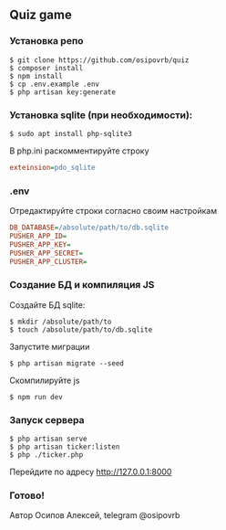 ## Quiz game
### Установка репо
```shell
$ git clone https://github.com/osipovrb/quiz
$ composer install
$ npm install
$ cp .env.example .env
$ php artisan key:generate
```
### Установка sqlite (при необходимости):
```shell
$ sudo apt install php-sqlite3
```
В php.ini раскомментируйте строку
```ini
exteinsion=pdo_sqlite
```
### .env
Отредактируйте строки согласно своим настройкам
```ini
DB_DATABASE=/absolute/path/to/db.sqlite
PUSHER_APP_ID=
PUSHER_APP_KEY=
PUSHER_APP_SECRET=
PUSHER_APP_CLUSTER=
```
### Создание БД и компиляция JS
Создайте БД sqlite:
```shell
$ mkdir /absolute/path/to
$ touch /absolute/path/to/db.sqlite
```
Запустите миграции
```shell
$ php artisan migrate --seed
```
Скомпилируйте js
```shell
$ npm run dev
```
### Запуск сервера
```shell
$ php artisan serve
$ php artisan ticker:listen
$ php ./ticker.php
```
Перейдите по адресу http://127.0.0.1:8000
### Готово!
Автор Осипов Алексей, telegram @osipovrb

